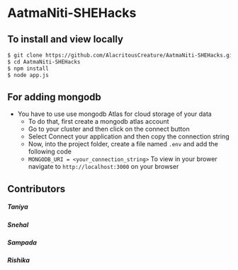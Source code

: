 # AatmaNiti-SHEHacks

## To install and view locally

```bash
$ git clone https://github.com/AlacritousCreature/AatmaNiti-SHEHacks.git
$ cd AatmaNiti-SHEHacks
$ npm install
$ node app.js
```

## For adding mongodb

- You have to use use mongodb Atlas for cloud storage of your data
  - To do that, first create a mongodb atlas account
  - Go to your cluster and then click on the connect button
  - Select Connect your application and then copy the connection string
  - Now, into the project folder, create a file named `.env` and add the following code
  - `MONGODB_URI = <your_connection_string>`
    To view in your brower navigate to `http://localhost:3000` on your browser

## Contributors

##### Taniya

##### Snehal

##### Sampada

##### Rishika
